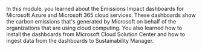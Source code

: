 In this module, you learned about the Emissions Impact dashboards for Microsoft Azure and Microsoft 365 cloud services. These dashboards show the carbon emissions that's generated by Microsoft on behalf of the organizations that are using cloud computing. You also learned how to install the dashboards from Microsoft Cloud Solution Center and how to ingest data from the dashboards to Sustainability Manager.
